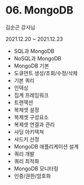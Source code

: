 # 06. MongoDB

김순곤 강사님

2021.12.20 ~ 2021.12.23

- SQL과 MongoDB
- NoSQL과 MongoDB
- MongoDB 기본
- 도큐먼트 생성/조회/수정/삭제
-  기본 쿼리
- 인덱싱
- 집계 프레임워크
- 트랜잭션
- 복제셋 설정
- 복제셋 구성요소
- 복제셋 연결과 관리
- 샤딩 아키텍쳐
- 샤드키 선정
- MongoDB 애플리케이션 설계
- 쿼리 개발
- 쿼리 최적화
- MongoDB 모니터링
- 인증/권한/암호화

